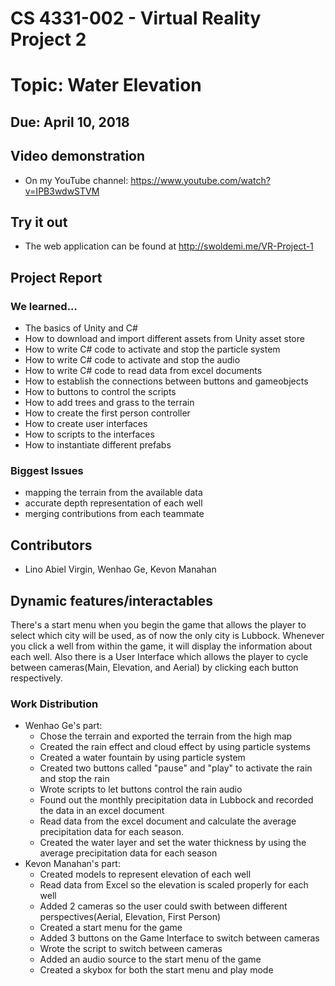 # CS 4331-002 - Virtual Reality Project 2
# Topic: Water Elevation
## Due: April 10, 2018

## Video demonstration
   - On my YouTube channel: https://www.youtube.com/watch?v=IPB3wdwSTVM
## Try it out
   - The web application can be found at http://swoldemi.me/VR-Project-1
   
## Project Report

### We learned...
- The basics of Unity and C#
- How to download and import different assets from Unity asset store
- How to write C# code to activate and stop the particle system
- How to write C# code to activate and stop the audio
- How to write C# code to read data from excel documents
- How to establish the connections between buttons and gameobjects
- How to buttons to control the scripts
- How to add trees and grass to the terrain
- How to create the first person controller
- How to create user interfaces
- How to scripts to the interfaces
- How to instantiate different prefabs
### Biggest Issues
- mapping the terrain from the available data
- accurate depth representation of each well
- merging contributions from each teammate

## Contributors
- Lino Abiel Virgin, Wenhao Ge, Kevon Manahan

## Dynamic features/interactables
There's a start menu when you begin the game that allows the player to select which city will be used, as of now the only city is Lubbock. Whenever you click a well from within the game, it will display the information about each well. Also there is a User Interface which allows the player to cycle between cameras(Main, Elevation, and Aerial) by clicking each button respectively.

### Work Distribution
- Wenhao Ge's part:
   - Chose the terrain and exported the terrain from the high map 
   - Created the rain effect and cloud effect by using particle systems
   - Created a water fountain by using particle system
   - Created two buttons called "pause" and "play" to activate the rain and stop the rain
   - Wrote scripts to let buttons control the rain audio
   - Found out the monthly precipitation data in Lubbock and recorded the data in an excel document
   - Read data from the excel document and calculate the average precipitation data for each season.
   - Created the water layer and set the water thickness by using the average precipitation data for each season
 - Kevon Manahan's part:
   - Created models to represent elevation of each well
   - Read data from Excel so the elevation is scaled properly for each well
   - Added 2 cameras so the user could swith between different perspectives(Aerial, Elevation, First Person)
   - Created a start menu for the game
   - Added 3 buttons on the Game Interface to switch between cameras
   - Wrote the script to switch between cameras
   - Added an audio source to the start menu of the game
   - Created a skybox for both the start menu and play mode
